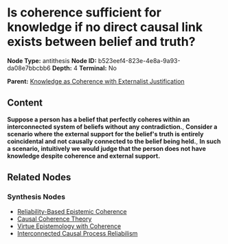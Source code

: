 # Is coherence sufficient for knowledge if no direct causal link exists between belief and truth?

**Node Type:** antithesis
**Node ID:** b523eef4-823e-4e8a-9a93-da08e7bbcbb6
**Depth:** 4
**Terminal:** No

**Parent:** [Knowledge as Coherence with Externalist Justification](knowledge-as-coherence-with-externalist-justification-synthesis-18c24be6-4426-4d07-bad6-0d7d29e988f1.md)

## Content

**Suppose a person has a belief that perfectly coheres within an interconnected system of beliefs without any contradiction.**, **Consider a scenario where the external support for the belief's truth is entirely coincidental and not causally connected to the belief being held.**, **In such a scenario, intuitively we would judge that the person does not have knowledge despite coherence and external support.**

## Related Nodes

### Synthesis Nodes

- [Reliability-Based Epistemic Coherence](reliability-based-epistemic-coherence-synthesis-463756f2-57cc-4195-a709-ca6499bcd901.md)
- [Causal Coherence Theory](causal-coherence-theory-synthesis-9ebcfc68-8e59-405b-a3f7-204dc858dd82.md)
- [Virtue Epistemology with Coherence](virtue-epistemology-with-coherence-synthesis-d7d9fb65-bc19-4a59-83e1-2e82f95d324a.md)
- [Interconnected Causal Process Reliabilism](interconnected-causal-process-reliabilism-synthesis-019f82e9-c946-4398-b8a9-ea3ec554a5b7.md)
